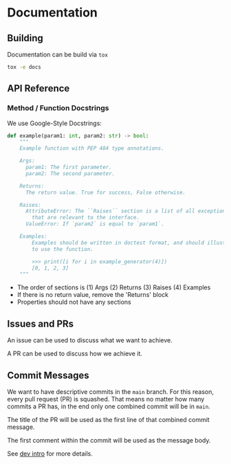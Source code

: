 # Documentation

## Building

Documentation can be build via `tox`

```bash
tox -e docs
```

## API Reference

### Method / Function Docstrings

We use Google-Style Docstrings:

```python
def example(param1: int, param2: str) -> bool:
    """
    Example function with PEP 484 type annotations.

    Args:
      param1: The first parameter.
      param2: The second parameter.

    Returns:
      The return value. True for success, False otherwise.

    Raises:
      AttributeError: The ``Raises`` section is a list of all exceptions
        that are relevant to the interface.
      ValueError: If `param2` is equal to `param1`.

    Examples:
        Examples should be written in doctest format, and should illustrate how
        to use the function.

        >>> print([i for i in example_generator(4)])
        [0, 1, 2, 3]
    """
```

* The order of sections is (1) Args (2) Returns (3) Raises (4) Examples
* If there is no return value, remove the 'Returns' block
* Properties should not have any sections


## Issues and PRs

An issue can be used to discuss what we want to achieve.

A PR can be used to discuss how we achieve it.

## Commit Messages

We want to have descriptive commits in the `main` branch. For this reason, every
pull request (PR) is squashed. That means no matter how many commits a PR has,
in the end only one combined commit will be in `main`.

The title of the PR will be used as the first line of that combined commit message.

The first comment within the commit will be used as the message body.

See [dev intro](intro.html#commit-messages)  for more details.
